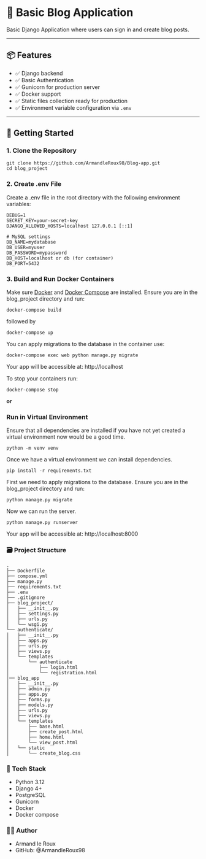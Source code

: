 # 🐍 Basic Blog Application

Basic Django Application where users can sign in and create blog posts.

---

## 📦 Features

- ✅ Django backend
- ✅ Basic Authentication
- ✅ Gunicorn for production server
- ✅ Docker support
- ✅ Static files collection ready for production
- ✅ Environment variable configuration via `.env`

---

## 🚀 Getting Started

### 1. Clone the Repository

```
git clone https://github.com/ArmandleRoux98/Blog-app.git
cd blog_project
```
### 2. Create .env File

Create a .env file in the root directory with the following environment variables:
```
DEBUG=1
SECRET_KEY=your-secret-key
DJANGO_ALLOWED_HOSTS=localhost 127.0.0.1 [::1]

# MySQL settings
DB_NAME=mydatabase
DB_USER=myuser
DB_PASSWORD=mypassword
DB_HOST=localhost or db (for container)
DB_PORT=5432
```

### 3. Build and Run Docker Containers

Make sure [Docker](https://www.docker.com/products/docker-desktop/) and [Docker Compose](https://docs.docker.com/compose/install/) are installed. Ensure you are in the blog_project directory and run:
```
docker-compose build
```
followed by
```
docker-compose up
```
You can apply migrations to the database in the container use:
```
docker-compose exec web python manage.py migrate
```
Your app will be accessible at: http://localhost 

To stop your containers run:
```
docker-compose stop
```

**or**

### Run in Virtual Environment
Ensure that all dependencies are installed if you have not yet created a virtual environment now would be a good time.
```
python -m venv venv
```
Once we have a virtual environment we can install dependencies.
```
pip install -r requirements.txt
```
First we need to apply migrations to the database.  Ensure you are in the blog_project directory and run:
```
python manage.py migrate
```
Now we can run the server.
```
python manage.py runserver
```
Your app will be accessible at: http://localhost:8000 

### 🗃️ Project Structure
```
.
├── Dockerfile
├── compose.yml
├── manage.py
├── requirements.txt
├── .env
├── .gitignore
├── blog_project/
│   ├── __init__.py
│   ├── settings.py
│   ├── urls.py
│   └── wsgi.py
└── authenticate/
│   ├── __init__.py
│   ├── apps.py
│   ├── urls.py
│   ├── views.py
│   └── templates
│       └── authenticate
│           ├── login.html
│           └── registration.html
│── blog_app
│   ├── __init__.py
│   ├── admin.py
│   ├── apps.py
│   ├── forms.py
│   ├── models.py
│   ├── urls.py
│   ├── views.py
│   └── templates
│       ├── base.html
│       ├── create_post.html
│       ├── home.html
│       └── view_post.html
│   └── static
│       └── create_blog.css
```

### 🧰 Tech Stack

- Python 3.12
- Django 4+
- PostgreSQL
- Gunicorn
- Docker
- Docker compose

### 👨‍💻 Author
- Armand le Roux
- GitHub: @ArmandleRoux98
